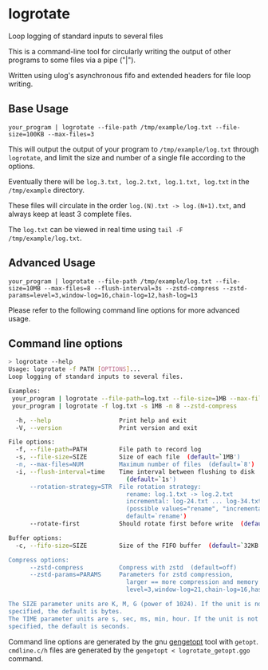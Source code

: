 # logrotate

Loop logging of standard inputs to several files

This is a command-line tool for circularly writing the output of other programs to some files via a pipe ("|").

Written using ulog's asynchronous fifo and extended headers for file loop writing.

## Base Usage

```shell
your_program | logrotate --file-path /tmp/example/log.txt --file-size=100KB --max-files=3
```

This will output the output of your program to `/tmp/example/log.txt` through `logrotate`, and limit the size and number of a single file according to the options.

Eventually there will be `log.3.txt, log.2.txt, log.1.txt, log.txt` in the `/tmp/example` directory.

These files will circulate in the order `log.(N).txt -> log.(N+1).txt`, and always keep at least 3 complete files.

The `log.txt` can be viewed in real time using `tail -F /tmp/example/log.txt`.

## Advanced Usage

```shell
your_program | logrotate --file-path /tmp/example/log.txt --file-size=10MB --max-files=8 --flush-interval=3s --zstd-compress --zstd-params=level=3,window-log=16,chain-log=12,hash-log=13 
```

Please refer to the following command line options for more advanced usage.

## Command line options

```bash
> logrotate --help
Usage: logrotate -f PATH [OPTIONS]...
Loop logging of standard inputs to several files.

Examples:
 your_program | logrotate --file-path=log.txt --file-size=1MB --max-files=8
 your_program | logrotate -f log.txt -s 1MB -n 8 --zstd-compress

  -h, --help                   Print help and exit
  -V, --version                Print version and exit

File options:
  -f, --file-path=PATH         File path to record log
  -s, --file-size=SIZE         Size of each file  (default=`1MB')
  -n, --max-files=NUM          Maximum number of files  (default=`8')
  -i, --flush-interval=time    Time interval between flushing to disk
                                 (default=`1s')
      --rotation-strategy=STR  File rotation strategy:
                                 rename: log.1.txt -> log.2.txt
                                 incremental: log-24.txt ... log-34.txt
                                 (possible values="rename", "incremental"
                                 default=`rename')
      --rotate-first           Should rotate first before write  (default=off)

Buffer options:
  -c, --fifo-size=SIZE         Size of the FIFO buffer  (default=`32KB')

Compress options:
      --zstd-compress          Compress with zstd  (default=off)
      --zstd-params=PARAMS     Parameters for zstd compression,
                                 larger == more compression and memory (e.g.,
                                 level=3,window-log=21,chain-log=16,hash-log=17)

The SIZE parameter units are K, M, G (power of 1024). If the unit is not
specified, the default is bytes.
The TIME parameter units are s, sec, ms, min, hour. If the unit is not
specified, the default is seconds.
```

Command line options are generated by the gnu [gengetopt](https://www.gnu.org/software/gengetopt) tool with `getopt`.  `cmdline.c/h` files are generated by the `gengetopt < logrotate_getopt.ggo` command.
